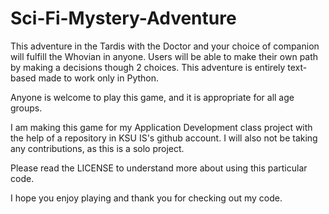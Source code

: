# Sci-Fi-Mystery-Adventure

This adventure in the Tardis with the Doctor and your choice of companion will fulfill the Whovian in anyone. Users will be able to make their own path by making a decisions though 2 choices. This adventure is entirely text-based made to work only in Python.


Anyone is welcome to play this game, and it is appropriate for all age groups.

I am making this game for my Application Development class project with the help of a repository in KSU IS's github account. I will also not be taking any contributions, as this is a solo project.

Please read the LICENSE to understand more about using this particular code. 

I hope you enjoy playing and thank you for checking out my code.